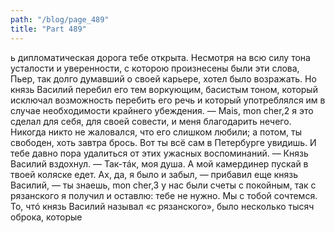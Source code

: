 ```yaml
---
path: "/blog/page_489"
title: "Part 489"
---
```


ь дипломатическая дорога тебе открыта.
Несмотря на всю силу тона усталости и уверенности, с которою произнесены были эти слова, Пьер, так долго думавший о своей карьере, хотел было возражать. Но князь Василий перебил его тем воркующим, басистым тоном, который исключал возможность перебить его речь и который употреблялся им в случае необходимости крайнего убеждения.
— Mais, mon cher,2 я это сделал для себя, для своей совести, и меня благодарить нечего. Никогда никто не жаловался, что его слишком любили; а потом, ты свободен, хоть завтра брось. Вот ты всё сам в Петербурге увидишь. И тебе давно пора удалиться от этих ужасных воспоминаний. — Князь Василий вздохнул. — Так-тáк, моя душа. А мой камердинер пускай в твоей коляске едет. Ах, да, я было и забыл, — прибавил еще князь Василий, — ты знаешь, mon cher,3 у нас были счеты с покойным, так с рязанского я получил и оставлю: тебе не нужно. Мы с тобой сочтемся.
То, чтó князь Василий называл «с рязанского», было несколько тысяч оброка, которые
